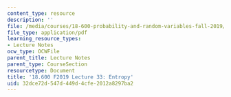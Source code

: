 ```yaml
---
content_type: resource
description: ''
file: /media/courses/18-600-probability-and-random-variables-fall-2019/32dce72d547d449d4cfe2012a8297ba2_MIT18_600F19_lec33.pdf
file_type: application/pdf
learning_resource_types:
- Lecture Notes
ocw_type: OCWFile
parent_title: Lecture Notes
parent_type: CourseSection
resourcetype: Document
title: '18.600 F2019 Lecture 33: Entropy'
uid: 32dce72d-547d-449d-4cfe-2012a8297ba2
---
```

